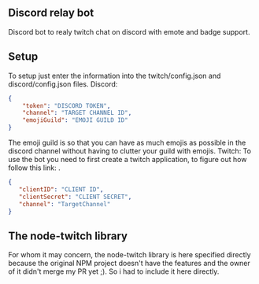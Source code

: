 ## Discord relay bot
Discord bot to realy twitch chat on discord with emote and badge support.

## Setup
To setup just enter the information into the twitch/config.json and discord/config.json files.
Discord:
```json
{
    "token": "DISCORD TOKEN",
    "channel": "TARGET CHANNEL ID",
    "emojiGuild": "EMOJI GUILD ID"
}   
```
The emoji guild is so that you can have as much emojis as possible in the discord channel without having to clutter your guild with emojis.
Twitch:
To use the bot you need to first create a twitch application, to figure out how follow this link:
[](https://dev.twitch.tv/docs/authentication/register-app).
```json
{
   "clientID": "CLIENT ID",
   "clientSecret": "CLIENT SECRET",
   "channel": "TargetChannel"
}
```

## The node-twitch library
For whom it may concern, the node-twitch library is here specified directly because the original NPM project doesn't have the features and the owner of it
didn't merge my PR yet ;). So i had to include it here directly.